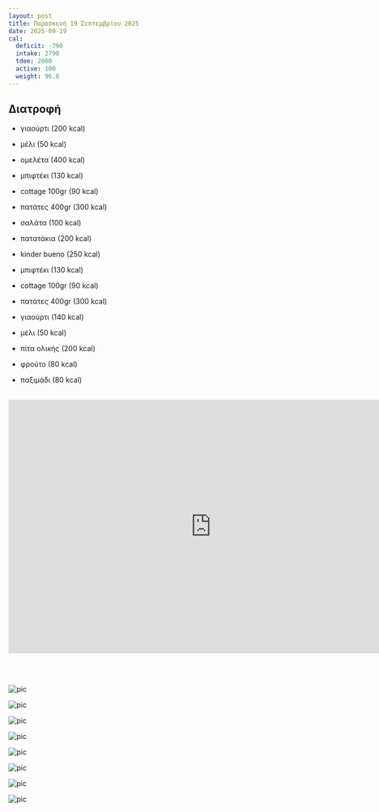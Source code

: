 ```yaml
---
layout: post
title: Παρασκευή 19 Σεπτεμβρίου 2025
date: 2025-09-19
cal:
  deficit: -790
  intake: 2790
  tdee: 2000
  active: 100
  weight: 96.8
---
```


## Διατροφή

- γιαούρτι (200 kcal)
- μέλι (50 kcal)
- ομελέτα (400 kcal)

- μπιφτέκι (130 kcal)
- cottage 100gr (90 kcal)
- πατάτες 400gr (300 kcal)
- σαλάτα (100 kcal)

- πατατάκια (200 kcal)
- kinder bueno (250 kcal)

- μπιφτέκι (130 kcal)
- cottage 100gr (90 kcal)
- πατάτες 400gr (300 kcal)


- γιαούρτι (140 kcal)
- μέλι (50 kcal)

- πίτα ολικής (200 kcal)
- φρούτο (80 kcal)
- παξιμάδι (80 kcal)



<br>

<iframe width="800" height="500" src="https://www.youtube.com/embed/fgbesHNETOk" frameborder="0" allow="accelerometer; autoplay; clipboard-write; encrypted-media; gyroscope; picture-in-picture" allowfullscreen></iframe>

<br><br>

![pic](/pics/2025-09-19/1.jpg)<br>

![pic](/pics/2025-09-19/2.jpg)<br>

![pic](/pics/2025-09-19/3.jpg)<br>

![pic](/pics/2025-09-19/4.jpg)<br>

![pic](/pics/2025-09-19/5.jpg)<br>

![pic](/pics/2025-09-19/6.jpg)<br>

![pic](/pics/2025-09-19/7.jpg)<br>

![pic](/pics/2025-09-19/8.jpg)<br>


